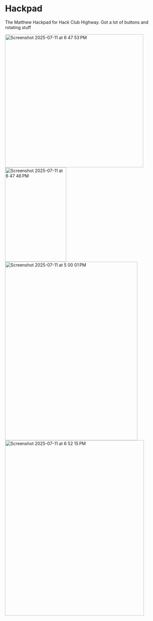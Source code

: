 # Hackpad

The Matthew Hackpad for Hack Club Highway. Got a lot of buttons and rotating stuff


<img width="452" height="433" alt="Screenshot 2025-07-11 at 6 47 53 PM" src="https://github.com/user-attachments/assets/07933080-9546-4c20-b906-87a598bfae20" />

<img width="200" height="307" alt="Screenshot 2025-07-11 at 6 47 46 PM" src="https://github.com/user-attachments/assets/f9eae8b5-1cd6-4b96-a58c-1efef13ee77e" />
<img width="433" height="581" alt="Screenshot 2025-07-11 at 5 00 01 PM" src="https://github.com/user-attachments/assets/f92b073f-dbc5-4c67-827e-c592ff433032" />

<img width="454" height="571" alt="Screenshot 2025-07-11 at 6 52 15 PM" src="https://github.com/user-attachments/assets/d0380fc3-db67-4245-a40a-fcae66342c7e" />

